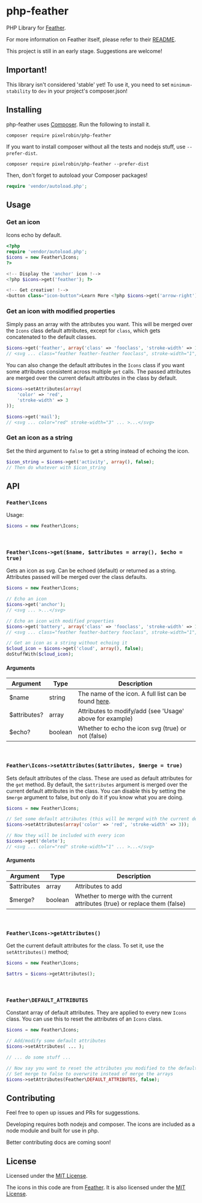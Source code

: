 # php-feather
PHP Library for [Feather](https://feathericons.com/).

For more information on Feather itself, please refer to their [README](https://github.com/feathericons/feather).

This project is still in an early stage. Suggestions are welcome!

## Important!
This library isn't considered 'stable' yet! To use it, you need to set `minimum-stability` to `dev` in your project's composer.json!

## Installing
php-feather uses [Composer](https://getcomposer.org/). Run the following to install it.
```
composer require pixelrobin/php-feather
```
If you want to install composer without all the tests and nodejs stuff, use `--prefer-dist`.
```
composer require pixelrobin/php-feather --prefer-dist
```
Then, don't forget to autoload your Composer packages!
```php
require 'vendor/autoload.php';
```
## Usage
### Get an icon
Icons echo by default.
```php
<?php
require 'vendor/autoload.php';
$icons = new Feather\Icons;
?>

<!-- Display the 'anchor' icon !-->
<?php $icons->get('feather'); ?>

<!-- Get creative! !-->
<button class="icon-button">Learn More <?php $icons->get('arrow-right'); ?></button>
```

### Get an icon with modified properties
Simply pass an array with the attributes you want. This will be merged over the `Icons` class default attributes, except for `class`, which gets concatenated to the default classes.
```php
$icons->get('feather', array('class' => 'fooclass', 'stroke-width' => 1, 'aria-label' => 'Battery icon'));
// <svg ... class="feather feather-feather fooclass", stroke-width="1", aria-label="Battery icon" ... >...</svg>
```

You can also change the default attributes in the `Icons` class if you want some attributes consistent across multiple `get` calls. The passed attributes are merged over the current default attributes in the class by default.
```php
$icons->setAttributes(array(
    'color' => 'red',
    'stroke-width' => 3
));

$icons->get('mail');
// <svg ... color="red" stroke-width="3" ... >...</svg>
```
### Get an icon as a string
Set the third argument to `false` to get a string instead of echoing the icon.
```php
$icon_string = $icons->get('activity', array(), false);
// Then do whatever with $icon_string
```

## API
### `Feather\Icons`
Usage:
```php
$icons = new Feather\Icons;
```

<br>

### `Feather\Icons->get($name, $attributes = array(), $echo = true)`
Gets an icon as svg. Can be echoed (default) or returned as a string. Attributes passed will be merged over the class defaults.
```php
$icons = new Feather\Icons;

// Echo an icon
$icons->get('anchor');
// <svg ... >...</svg>

// Echo an icon with modified properties
$icons->get('battery', array('class' => 'fooclass', 'stroke-width' => 1, 'aria-label' => 'Battery icon'));
// <svg ... class="feather feather-battery fooclass", stroke-width="1", aria-label="Battery icon" ... >...</svg>

// Get an icon as a string without echoing it
$cloud_icon = $icons->get('cloud', array(), false);
doStuffWith($cloud_icon);
```
#### Arguments
|Argument    |Type   |Description                                                                      |
|------------|-------|---------------------------------------------------------------------------------|
|$name       |string |The name of the icon. A full list can be found [here](https://feathericons.com/).|
|$attributes?|array  |Attributes to modify/add (see 'Usage' above for example)                         |
|$echo?      |boolean|Whether to echo the icon svg (true) or not (false)                               |

<br>

### `Feather\Icons->setAttributes($attributes, $merge = true)`
Sets default attributes of the class. These are used as default attributes for the `get` method. By default, the `$attributes` argument is merged over the current default attributes in the class. You can disable this by setting the `$merge` argument to false, but only do it if you know what you are doing.
```php
$icons = new Feather\Icons;

// Set some default attributes (this will be merged with the current defaults in the class)
$icons->setAttributes(array('color' => 'red', 'stroke-width' => 3));

// Now they will be included with every icon
$icons->get('delete');
// <svg ... color="red" stroke-width="1" ... >...</svg>
```
#### Arguments
|Argument   |Type   |Description                                                                |
|-----------|-------|---------------------------------------------------------------------------|
|$attributes|array  |Attributes to add                                                          |
|$merge?    |boolean|Whether to merge with the current attributes (true) or replace them (false)|

<br>

### `Feather\Icons->getAttributes()`
Get the current default attributes for the class. To set it, use the `setAttributes()` method;
```php
$icons = new Feather\Icons;

$attrs = $icons->getAttributes();
```

<br>

### `Feather\DEFAULT_ATTRIBUTES`
Constant array of default attributes. They are applied to every new `Icons` class. You can use this to reset the attributes of an `Icons` class.
```php
$icons = new Feather\Icons;

// Add/modify some default attributes
$icons->setAttributes( ... );

// ... do some stuff ...

// Now say you want to reset the attributes you modified to the default...
// Set merge to false to overwrite instead of merge the arrays
$icons->setAttributes(Feather\DEFAULT_ATTRIBUTES, false);
```

## Contributing
Feel free to open up issues and PRs for suggesstions.

Developing requires both nodejs and composer. The icons are included as a node module and built for use in php.

Better contributing docs are coming soon!

## License
Licensed under the [MIT License](https://github.com/Pixelrobin/php-feather/blob/master/LICENSE).

The icons in this code are from [Feather](https://github.com/feathericons/feather). It is also licensed under the [MIT License](https://github.com/feathericons/feather/blob/master/LICENSE).
